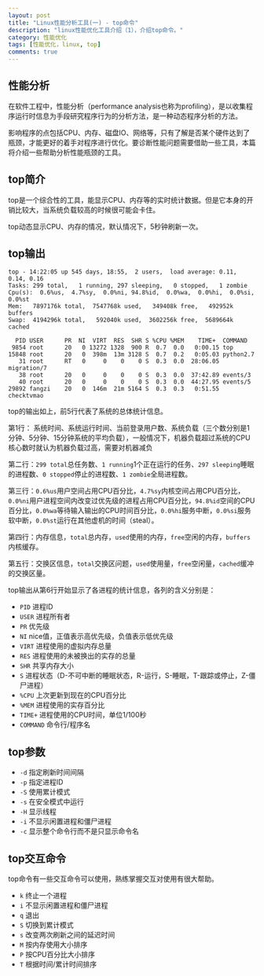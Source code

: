 ```yaml
---
layout: post
title: "Linux性能分析工具(一) - top命令"
description: "linux性能优化工具介绍（1），介绍top命令。"
category: 性能优化
tags: [性能优化，linux, top]
comments: true
---
```


## 性能分析

在软件工程中，性能分析（performance analysis也称为profiling），是以收集程序运行时信息为手段研究程序行为的分析方法，是一种动态程序分析的方法。

影响程序的点包括CPU、内存、磁盘IO、网络等，只有了解是否某个硬件达到了瓶颈，才能更好的着手对程序进行优化。要诊断性能问题需要借助一些工具，本篇将介绍一些帮助分析性能瓶颈的工具。

## top简介

top是一个综合性的工具，能显示CPU、内存等的实时统计数据。但是它本身的开销比较大，当系统负载较高的时候很可能会卡住。

top动态显示CPU、内存的情况，默认情况下，5秒钟刷新一次。

## top输出

	top - 14:22:05 up 545 days, 18:55,  2 users,  load average: 0.11, 0.14, 0.16
	Tasks: 299 total,   1 running, 297 sleeping,   0 stopped,   1 zombie
	Cpu(s):  0.6%us,  4.7%sy,  0.0%ni, 94.8%id,  0.0%wa,  0.0%hi,  0.0%si,  0.0%st
	Mem:   7897176k total,  7547768k used,   349408k free,   492952k buffers
	Swap:  4194296k total,   592040k used,  3602256k free,  5689664k cached

	  PID USER      PR  NI  VIRT  RES  SHR S %CPU %MEM    TIME+  COMMAND
	 9854 root      20   0 13272 1328  900 R  0.7  0.0   0:00.15 top
	15848 root      20   0  398m  13m 3128 S  0.7  0.2   0:05.03 python2.7
	   31 root      RT   0     0    0    0 S  0.3  0.0  28:06.05 migration/7 
	   38 root      20   0     0    0    0 S  0.3  0.0  37:42.89 events/3
	   40 root      20   0     0    0    0 S  0.3  0.0  44:27.95 events/5
	29892 fangzi    20   0  146m  21m 5164 S  0.3  0.3   0:51.55 checktvmao

top的输出如上，前5行代表了系统的总体统计信息。

第1行： 系统时间、系统运行时间、当前登录用户数、系统负载（三个数分别是1分钟、5分钟、15分钟系统的平均负载），一般情况下，机器负载超过系统的CPU核心数时就认为机器负载过高，需要对机器减负

第二行：`299 total`总任务数、`1 running`1个正在运行的任务、`297 sleeping`睡眠的进程数、`0 stopped`停止的进程数、`1 zombie`全局进程数。

第三行：`0.6%us`用户空间占用CPU百分比，`4.7%sy`内核空间占用CPU百分比，`0.0%ni`用户进程空间内改变过优先级的进程占用CPU百分比，`94.8%id`空间的CPU百分比，`0.0%wa`等待输入输出的CPU时间百分比，`0.0%hi`服务中断，`0.0%si`服务软中断，`0.0%st`运行在其他虚机的时间（steal）。

第四行：内存信息，`total`总内存，`used`使用的内存，`free`空闲的内存，`buffers`内核缓存。

第五行：交换区信息，`total`交换区问题，`used`使用量，`free`空闲量，`cached`缓冲的交换区量。

top输出从第6行开始显示了各进程的统计信息，各列的含义分别是：

- `PID` 进程ID
- `USER` 进程所有者
- `PR` 优先级
- `NI` nice值，正值表示高优先级，负值表示低优先级
- `VIRT` 进程使用的虚拟内存总量
- `RES` 进程使用的未被换出的实存的总量
- `SHR` 共享内存大小
- `S` 进程状态（D-不可中断的睡眠状态，R-运行，S-睡眠，T-跟踪或停止，Z-僵尸进程）
- `%CPU` 上次更新到现在的CPU百分比
- `%MEM` 进程使用的实存百分比
- `TIME+` 进程使用的CPU时间，单位1/100秒
- `COMMAND` 命令行/程序名

## top参数

- `-d` 指定刷新时间间隔
- `-p` 指定进程ID
- `-S` 使用累计模式
- `-s` 在安全模式中运行
- `-H` 显示线程
- `-i` 不显示闲置进程和僵尸进程
- `-c` 显示整个命令行而不是只显示命令名

## top交互命令

top命令有一些交互命令可以使用，熟练掌握交互对使用有很大帮助。

- `k` 终止一个进程
- `i` 不显示闲置进程和僵尸进程
- `q` 退出
- `S` 切换到累计模式
- `s` 改变两次刷新之间的延迟时间
- `M` 按内存使用大小排序
- `P` 按CPU百分比大小排序
- `T` 根据时间/累计时间排序
